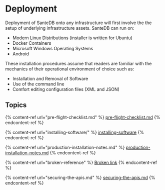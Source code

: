 # Deployment

Deployment of SanteDB onto any infrastructure will first involve the the setup of underlying infrastructure assets. SanteDB can run on:

* Modern Linux Distributions (installer is written for Ubuntu)
* Docker Containers
* Microsoft Windows Operating Systems
* Android

These installation procedures assume that readers are familiar with the mechanics of their operational environment of choice such as:

* Installation and Removal of Software
* Use of the command line
* Comfort editing configuration files (XML and JSON)

## Topics

{% content-ref url="pre-flight-checklist.md" %}
[pre-flight-checklist.md](pre-flight-checklist.md)
{% endcontent-ref %}

{% content-ref url="installing-software/" %}
[installing-software](installing-software/)
{% endcontent-ref %}

{% content-ref url="production-installation-notes.md" %}
[production-installation-notes.md](production-installation-notes.md)
{% endcontent-ref %}

{% content-ref url="broken-reference" %}
[Broken link](broken-reference)
{% endcontent-ref %}

{% content-ref url="securing-the-apis.md" %}
[securing-the-apis.md](securing-the-apis.md)
{% endcontent-ref %}

